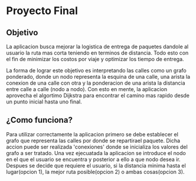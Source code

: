 # **Proyecto Final**

## Objetivo

La aplicacion busca mejorar la logistica de entrega de paquetes dandole al usuario la ruta mas corta teniendo en terminos de distancia. Todo esto con el fin de minimizar los costos por viaje y optimizar los tiempo de entrega.

La forma de lograr este objetivo es interpretando las calles como un grafo ponderado, donde un nodo representa la esquina de una calle, una arista la conexion de una calle con otra y la ponderacion de una arista la distancia entre calle a calle (nodo a nodo). Con esto en mente, la aplicacion aprovecha el algortimo Dijkstra para encontrar el camino mas rapido desde un punto inicial hasta uno final.

## ¿Como funciona?

Para utilizar correctamente la aplicacion primero se debe establecer el grafo que representa las calles por donde se repartirael paquete. Dicha accion puede ser realizada 'conexiones' donde se inicializa los valores del grafo a ser tratado.
Una vez ejecuatada la aplicacion se introduce el nodo en el que el usuario se encuentra y posterior a ello a que nodo desea ir. Despues se decide que requiere el usuario, si la distancia minima hasta el lugar(opcion 1), la mejor ruta posible(opcion 2) o ambas cosas(opcion 3).

